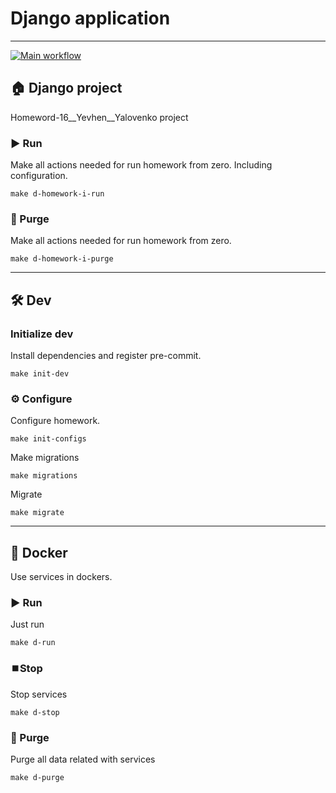 # Django application

---
[![Main workflow](https://github.com/hillel-i-python-pro-i-2023-06-23/homework_11__yevhen__yalovenko/actions/workflows/main-workflow.yml/badge.svg)](https://github.com/hillel-i-python-pro-i-2023-06-23/homework_11__yevhen__yalovenko/actions/workflows/main-workflow.yml)
## 🏠 Django project

Homeword-16__Yevhen__Yalovenko project

### ▶️ Run

Make all actions needed for run homework from zero. Including configuration.

```shell
make d-homework-i-run
```

### 🚮 Purge

Make all actions needed for run homework from zero.

```shell
make d-homework-i-purge
```

---

## 🛠️ Dev

### Initialize dev

Install dependencies and register pre-commit.

```shell
make init-dev
```

### ⚙️ Configure

Configure homework.

```shell
make init-configs
```

Make migrations

```shell
make migrations
```

Migrate

```shell
make migrate
```
---

## 🐳 Docker

Use services in dockers.

### ▶️ Run

Just run

```shell
make d-run
```

### ⏹️Stop

Stop services

```shell
make d-stop
```

### 🚮 Purge

Purge all data related with services

```shell
make d-purge
```
